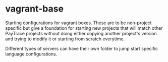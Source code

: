 vagrant-base
============

Starting configurations for vagrant boxes. These are to be non-project specific
but give a foundation for starting new projects that will match other PayTrace 
projects without doing either copying another project's version and trying to 
modify it or starting from scratch everytime. 

Different types of servers can have their own folder to jump start specific 
language configurations.
